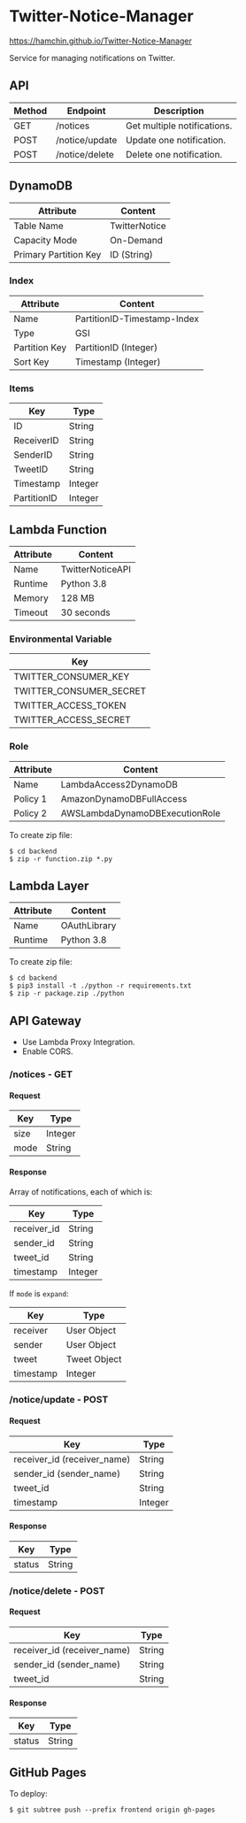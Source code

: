 # Twitter-Notice-Manager

https://hamchin.github.io/Twitter-Notice-Manager

Service for managing notifications on Twitter.

## API

| Method | Endpoint | Description |
| - | - | - |
| GET | /notices | Get multiple notifications. |
| POST | /notice/update | Update one notification. |
| POST | /notice/delete | Delete one notification. |

## DynamoDB

| Attribute | Content |
| - | - |
| Table Name | TwitterNotice |
| Capacity Mode | On-Demand |
| Primary Partition Key | ID (String) |

### Index

| Attribute | Content |
| - | - |
| Name | PartitionID-Timestamp-Index |
| Type | GSI |
| Partition Key | PartitionID (Integer) |
| Sort Key | Timestamp (Integer) |

### Items

| Key | Type |
| - | - |
| ID | String |
| ReceiverID | String |
| SenderID | String |
| TweetID | String |
| Timestamp | Integer |
| PartitionID | Integer |

## Lambda Function

| Attribute | Content |
| - | - |
| Name | TwitterNoticeAPI |
| Runtime | Python 3.8 |
| Memory | 128 MB |
| Timeout | 30 seconds |

### Environmental Variable

| Key |
| - |
| TWITTER_CONSUMER_KEY |
| TWITTER_CONSUMER_SECRET |
| TWITTER_ACCESS_TOKEN |
| TWITTER_ACCESS_SECRET |

### Role

| Attribute | Content |
| - | - |
| Name | LambdaAccess2DynamoDB |
| Policy 1 | AmazonDynamoDBFullAccess |
| Policy 2 | AWSLambdaDynamoDBExecutionRole |

To create zip file:

```
$ cd backend
$ zip -r function.zip *.py
```

## Lambda Layer

| Attribute | Content |
| - | - |
| Name | OAuthLibrary |
| Runtime | Python 3.8 |

To create zip file:

```
$ cd backend
$ pip3 install -t ./python -r requirements.txt
$ zip -r package.zip ./python
```

## API Gateway

- Use Lambda Proxy Integration.
- Enable CORS.

### /notices - GET

#### Request

| Key | Type |
| - | - |
| size | Integer |
| mode | String |

#### Response

Array of notifications, each of which is:

| Key | Type |
| - | - |
| receiver_id | String |
| sender_id | String |
| tweet_id | String |
| timestamp | Integer |

If `mode` is `expand`:

| Key | Type |
| - | - |
| receiver | User Object |
| sender | User Object |
| tweet | Tweet Object |
| timestamp | Integer |

### /notice/update - POST

#### Request

| Key | Type |
| - | - |
| receiver_id (receiver_name) | String |
| sender_id (sender_name) | String |
| tweet_id | String |
| timestamp | Integer |

#### Response

| Key | Type |
| - | - |
| status | String |

### /notice/delete - POST

#### Request

| Key | Type |
| - | - |
| receiver_id (receiver_name) | String |
| sender_id (sender_name) | String |
| tweet_id | String |

#### Response

| Key | Type |
| - | - |
| status | String |

## GitHub Pages

To deploy:

```
$ git subtree push --prefix frontend origin gh-pages
```
